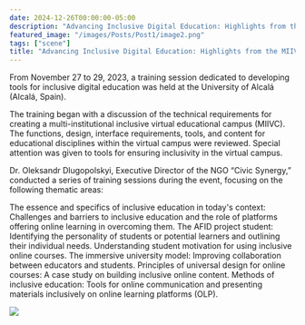 ```yaml
---
date: 2024-12-26T00:00:00-05:00
description: "Advancing Inclusive Digital Education: Highlights from the MIIVC Training at the University of Alcalá"
featured_image: "/images/Posts/Post1/image2.png"
tags: ["scene"]
title: "Advancing Inclusive Digital Education: Highlights from the MIIVC Training at the University of Alcalá"
---
```


From November 27 to 29, 2023, a training session dedicated to developing tools for inclusive digital education was held at the University of Alcalá (Alcalá, Spain).

The training began with a discussion of the technical requirements for creating a multi-institutional inclusive virtual educational campus (MIIVC). The functions, design, interface requirements, tools, and content for educational disciplines within the virtual campus were reviewed. Special attention was given to tools for ensuring inclusivity in the virtual campus.

Dr. Oleksandr Dlugopolskyi, Executive Director of the NGO “Civic Synergy,” conducted a series of training sessions during the event, focusing on the following thematic areas:

The essence and specifics of inclusive education in today's context: Challenges and barriers to inclusive education and the role of platforms offering online learning in overcoming them.
The AFID project student: Identifying the personality of students or potential learners and outlining their individual needs. Understanding student motivation for using inclusive online courses.
The immersive university model: Improving collaboration between educators and students.
Principles of universal design for online courses: A case study on building inclusive online content.
Methods of inclusive education: Tools for online communication and presenting materials inclusively on online learning platforms (OLP).<br/>


<img src="/images/Posts/Post1/image1.png"/>
